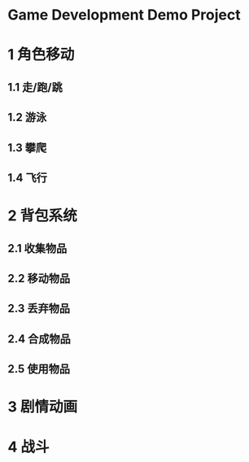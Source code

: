 # Game Development Demo Project

# 1 角色移动

## 1.1 走/跑/跳



## 1.2 游泳



## 1.3 攀爬



## 1.4 飞行



# 2 背包系统

## 2.1 收集物品



## 2.2 移动物品



## 2.3 丢弃物品



## 2.4 合成物品



## 2.5 使用物品



# 3 剧情动画



# 4 战斗

